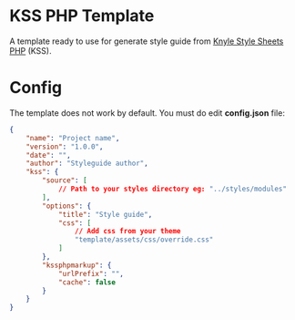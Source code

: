 # KSS PHP Template

A template ready to use for generate style guide from [Knyle Style Sheets PHP](https://github.com/kss-php/kss-php) (KSS).


# Config

The template does not work by default. You must do edit **config.json** file:

```json
{
    "name": "Project name",
    "version": "1.0.0",
    "date": "",
    "author": "Styleguide author",
    "kss": {
        "source": [
            // Path to your styles directory eg: "../styles/modules"
        ],
        "options": {
            "title": "Style guide",
            "css": [
                // Add css from your theme
                "template/assets/css/override.css"
            ]
        },
        "kssphpmarkup": {
            "urlPrefix": "",
            "cache": false
        }
    }
}
```